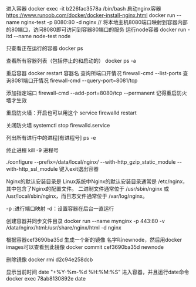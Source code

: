 进入容器
docker exec -it b226fac3578a /bin/bash
启动nginx容器
https://www.runoob.com/docker/docker-install-nginx.html
docker run --name nginx-test -p 8080:80 -d nginx 
// 将本地主机8080端口映射到容器内部的80端口，访问8080即可访问到容器80端口的服务
运行node容器
docker run -itd --name node-test node

只查看正在运行的容器
docker ps 

查看所有容器列表（包括停止的和启动的）
docker ps -a

重启容器
docker restart 容器名
查询所端口开情况
firewall-cmd --list-ports
查询8081端口开情况
firewall-cmd --query-port=8081/tcp

添加指定端口
firewall-cmd --add-port=8080/tcp --permanent         记得重启防火墙才生效

重启防火墙：开启也可以用这个
service firewalld restart

关闭防火墙
systemctl stop firewalld.service

列出所有进行中的进程[有进程号]
ps -e

终止进程
kill -9 进程号

./configure --prefix=/data/local/nginx/ --with-http_gzip_static_module --with-http_ssl_module
键入exit退出容器 

Nginx的默认安装目录是
Linux系统中Nginx的默认安装目录通常是
/etc/nginx，其中包含了Nginx的配置文件。
二进制文件通常位于 /usr/sbin/nginx 或 /usr/local/sbin/nginx，而日志文件通常位于 /var/log/nginx。

-p :进行端口映射 
-d：设置容器在后台一直运行

创建容器并同步文件目录
docker run --name mynginx -p 443:80 -v /data/nginx/html:/usr/share/nginx/html -d nginx
 

根据容器cef3690ba35d 生成一个新的镜像 名字叫newnode，然后用docker images可以查看到此镜像
docker commit cef3690ba35d newnode


删除镜像
docker rmi d2c94e258dcb

显示当前时间
date "+%Y-%m-%d %H:%M:%S"
进入容器，并且运行date命令
docker exec 78ab8130892e date